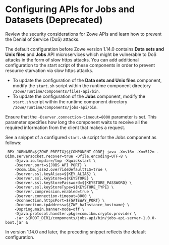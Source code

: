 # Configuring APIs for Jobs and Datasets (Deprecated)

Review the security considerations for Zowe APIs and learn how to prevent the Denial of Service (DoS) attacks.

The default configuration before Zowe version 1.14.0 contains **Data sets and Unix files** and **Jobs** API microservices which might be vulnerable to DoS attacks in the form of slow https attacks. You can add additional configuration to the start script of these components in order to prevent resource starvation via slow https attacks.

- To update the configuration of the **Data sets and Unix files** component, modify the `start.sh` script within the runtime component directory `/zowe/runtime/components/files-api/bin`.
- To update the configuration of the **Jobs** component, modify the `start.sh` script within the runtime component directory `/zowe/runtime/components/jobs-api/bin`.

Ensure that the `-Dserver.connection-timeout=8000` parameter is set. This parameter specifies how long the component waits to receive all the required information from the client that makes a request.

See a snippet of a configured `start.sh` script for the Jobs component as follows:

```shell
_BPX_JOBNAME=${ZOWE_PREFIX}${COMPONENT_CODE} java -Xms16m -Xmx512m -Dibm.serversocket.recover=true -Dfile.encoding=UTF-8 \
    -Djava.io.tmpdir=/tmp -Xquickstart \
    -Dserver.port=${JOBS_API_PORT} \
    -Dcom.ibm.jsse2.overrideDefaultTLS=true \
    -Dserver.ssl.keyAlias=${KEY_ALIAS} \
    -Dserver.ssl.keyStore=${KEYSTORE} \
    -Dserver.ssl.keyStorePassword=${KEYSTORE_PASSWORD} \
    -Dserver.ssl.keyStoreType=${KEYSTORE_TYPE} \
    -Dserver.compression.enabled=true \
    -Dserver.connection-timeout=8000 \
    -Dconnection.httpsPort=${GATEWAY_PORT} \
    -Dconnection.ipAddress=${ZWE_haInstance_hostname} \
    -Dspring.main.banner-mode=off \
    -Djava.protocol.handler.pkgs=com.ibm.crypto.provider \
    -jar ${ROOT_DIR}/components/jobs-api/bin/jobs-api-server-1.0.0-boot.jar &
```
In version 1.14.0 and later, the preceding snippet reflects the default configuration.
